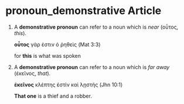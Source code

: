 # pronoun_demonstrative Article
1. A **demonstrative pronoun** can refer to a noun which is *near* (οὗτος, *this*).

	**οὗτος** γάρ ἐστιν ὁ ῥηθεὶς (Mat 3:3)

	for **this** is what was spoken

1. A **demonstrative pronoun** can refer to a noun which is *far away* (ἐκεῖνος, *that*).

	**ἐκεῖνος** κλέπτης ἐστὶν καὶ λῃστής (Jhn 10:1)

	**That one** is a thief and a robber.
	